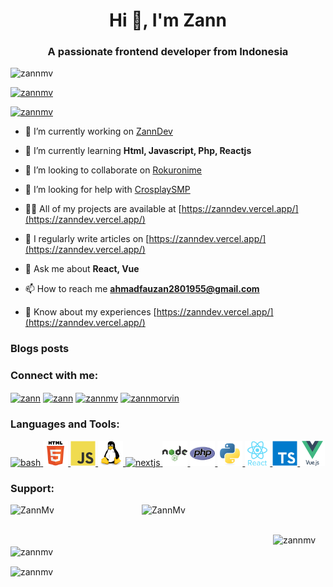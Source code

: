 <h1 align="center">Hi 👋, I'm Zann</h1>
<h3 align="center">A passionate frontend developer from Indonesia</h3>

<p align="left"> <img src="https://komarev.com/ghpvc/?username=zannmv&label=Profile%20views&color=0e75b6&style=flat" alt="zannmv" /> </p>

<p align="left"> <a href="https://github.com/ryo-ma/github-profile-trophy"><img src="https://github-profile-trophy.vercel.app/?username=zannmv" alt="zannmv" /></a> </p>

<p align="left"> <a href="https://twitter.com/zannmv" target="blank"><img src="https://img.shields.io/twitter/follow/zannmv?logo=twitter&style=for-the-badge" alt="zannmv" /></a> </p>

- 🔭 I’m currently working on [ZannDev](https://zanndev.vercel.app/)

- 🌱 I’m currently learning **Html, Javascript, Php, Reactjs**

- 👯 I’m looking to collaborate on [Rokuronime](https://rokuronime.vercel.app/)

- 🤝 I’m looking for help with [CrosplaySMP](https://zannmv.github.io/HTML/Index.html)

- 👨‍💻 All of my projects are available at [https://zanndev.vercel.app/](https://zanndev.vercel.app/)

- 📝 I regularly write articles on [https://zanndev.vercel.app/](https://zanndev.vercel.app/)

- 💬 Ask me about **React, Vue**

- 📫 How to reach me **ahmadfauzan2801955@gmail.com**

- 📄 Know about my experiences [https://zanndev.vercel.app/](https://zanndev.vercel.app/)

### Blogs posts
<!-- BLOG-POST-LIST:START -->
<!-- BLOG-POST-LIST:END -->

<h3 align="left">Connect with me:</h3>
<p align="left">
<a href="https://codepen.io/zann" target="blank"><img align="center" src="https://raw.githubusercontent.com/rahuldkjain/github-profile-readme-generator/master/src/images/icons/Social/codepen.svg" alt="zann" height="30" width="40" /></a>
<a href="https://dev.to/zann" target="blank"><img align="center" src="https://raw.githubusercontent.com/rahuldkjain/github-profile-readme-generator/master/src/images/icons/Social/devto.svg" alt="zann" height="30" width="40" /></a>
<a href="https://twitter.com/zannmv" target="blank"><img align="center" src="https://raw.githubusercontent.com/rahuldkjain/github-profile-readme-generator/master/src/images/icons/Social/twitter.svg" alt="zannmv" height="30" width="40" /></a>
<a href="https://codesandbox.com/zannmorvin" target="blank"><img align="center" src="https://raw.githubusercontent.com/rahuldkjain/github-profile-readme-generator/master/src/images/icons/Social/codesandbox.svg" alt="zannmorvin" height="30" width="40" /></a>
</p>

<h3 align="left">Languages and Tools:</h3>
<p align="left"> <a href="https://www.gnu.org/software/bash/" target="_blank" rel="noreferrer"> <img src="https://www.vectorlogo.zone/logos/gnu_bash/gnu_bash-icon.svg" alt="bash" width="40" height="40"/> </a> <a href="https://www.w3.org/html/" target="_blank" rel="noreferrer"> <img src="https://raw.githubusercontent.com/devicons/devicon/master/icons/html5/html5-original-wordmark.svg" alt="html5" width="40" height="40"/> </a> <a href="https://developer.mozilla.org/en-US/docs/Web/JavaScript" target="_blank" rel="noreferrer"> <img src="https://raw.githubusercontent.com/devicons/devicon/master/icons/javascript/javascript-original.svg" alt="javascript" width="40" height="40"/> </a> <a href="https://www.linux.org/" target="_blank" rel="noreferrer"> <img src="https://raw.githubusercontent.com/devicons/devicon/master/icons/linux/linux-original.svg" alt="linux" width="40" height="40"/> </a> <a href="https://nextjs.org/" target="_blank" rel="noreferrer"> <img src="https://cdn.worldvectorlogo.com/logos/nextjs-2.svg" alt="nextjs" width="40" height="40"/> </a> <a href="https://nodejs.org" target="_blank" rel="noreferrer"> <img src="https://raw.githubusercontent.com/devicons/devicon/master/icons/nodejs/nodejs-original-wordmark.svg" alt="nodejs" width="40" height="40"/> </a> <a href="https://www.php.net" target="_blank" rel="noreferrer"> <img src="https://raw.githubusercontent.com/devicons/devicon/master/icons/php/php-original.svg" alt="php" width="40" height="40"/> </a> <a href="https://www.python.org" target="_blank" rel="noreferrer"> <img src="https://raw.githubusercontent.com/devicons/devicon/master/icons/python/python-original.svg" alt="python" width="40" height="40"/> </a> <a href="https://reactjs.org/" target="_blank" rel="noreferrer"> <img src="https://raw.githubusercontent.com/devicons/devicon/master/icons/react/react-original-wordmark.svg" alt="react" width="40" height="40"/> </a> <a href="https://www.typescriptlang.org/" target="_blank" rel="noreferrer"> <img src="https://raw.githubusercontent.com/devicons/devicon/master/icons/typescript/typescript-original.svg" alt="typescript" width="40" height="40"/> </a> <a href="https://vuejs.org/" target="_blank" rel="noreferrer"> <img src="https://raw.githubusercontent.com/devicons/devicon/master/icons/vuejs/vuejs-original-wordmark.svg" alt="vuejs" width="40" height="40"/> </a> </p>


<h3 align="left">Support:</h3>
<p><a href="https://www.buymeacoffee.com/ZannMv"> <img align="left" src="https://cdn.buymeacoffee.com/buttons/v2/default-yellow.png" height="50" width="210" alt="ZannMv" /></a><a href="https://ko-fi.com/ZannMv"> <img align="left" src="https://cdn.ko-fi.com/cdn/kofi3.png?v=3" height="50" width="210" alt="ZannMv" /></a></p><br><br>


<p><img align="left" src="https://github-readme-stats.vercel.app/api/top-langs?username=zannmv&show_icons=true&locale=en&layout=compact" alt="zannmv" /></p>

<p>&nbsp;<img align="center" src="https://github-readme-stats.vercel.app/api?username=zannmv&show_icons=true&locale=en" alt="zannmv" /></p>

<p><img align="center" src="https://github-readme-streak-stats.herokuapp.com/?user=zannmv&" alt="zannmv" /></p>

